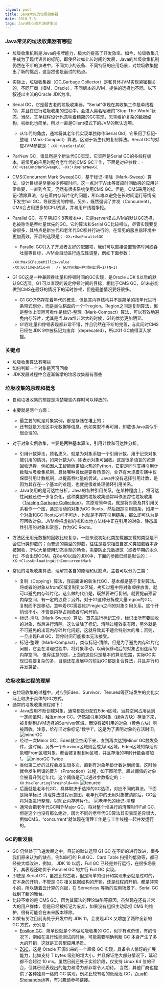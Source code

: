 ```yaml
---
layout: post
title: Java常见的垃圾收集器
date: 2018-7-6
tags: Java核心技术36讲笔记
---
```


### Java常见的垃圾收集器有哪些
- 垃圾收集机制是Java的招牌能力，极大的提高了开发效率。如今，垃圾收集几乎成为了现代语言的标配，即使经过如此长时间的发展，Java的垃圾收集机制仍然在不断的演进中，不同大小的设备、不同特征的应用场景，对垃圾收集提出了新的挑战，这当然也是面试的热点。
- 实际上，垃圾收集器（GC,Garbage Collector）是和具体JVM实现紧密相关的，不同厂商（IBM、Oracle），不同版本的JVM，提供的选择也不同。以下叙述以主流的Oracle JDK为准。
- Serial GC，它是最古老的垃圾收集器，“Serial”体现在其收集工作是单线程的，并且在进行垃圾收集的过程中，会进入臭名昭著的“Stop-The-World”状态。当然，其单线程设计也意味着精简的GC实现，无需维护复杂的数据结构，初始化也简单，所以一直是Client模式下的JVM的默认选项。
	- 从年代的角度，通常将其老年代实现单独称作Serial Old，它采用了标记-整理（Mark-Compact）算法，区别于新生代的复制算法。Serial GC的对应JVM参数是：`-XX:+UseSerialGC`
- ParNew GC，很显然是个新生代GC实现，它实际是Serial GC的多线程版本，最常见的应用时配合老年代的CMS GC工作，下面是对应参数：`-XX:+UseConcMarkSweepGC -XX:+UseParNewGC`
- CMS(Concurrent Mark Sweep)GC，基于标记-清除（Mark-Sweep）算法，设计目标是尽量减少停顿时间，这一点对于Web等反应时间敏感的应用非常重要，一直到今天，仍然有很多系统使用CMS GC。但是，CMS采用的标记-清除算法，存在着内存碎片化的问题，所以难以避免在长时间运行等情况下发生full GC，导致恶劣的停顿。另外，既然强调了并发（Concurrent），CMS会占用更多的CPU资源，并和用户线程争抢。
- Parallel GC，在早期JDK 8等版本中，它是server模式JVM的默认GC选择，也被称作是吞吐量优先的GC。它的算法和Serial GC比较相似，尽管实现要复杂很多，其特点是新生代和老年代GC都并行进行的，在常见的服务器环境中更加高效。开启的选项是：`-XX:+UseParallelGC`
	- Parallel GC引入了开发者友好的配置项，我们可以直接设置暂停时间或吞吐量等目标，JVM会自动进行适应性调整，例如下面参数：
	```
    -XX:MaxGCPauseMillis=value
    -XX:GCTimeRatio=N	// GC时间和用户时间比例=1/(N+1)
    ```

- G1 GC这是一种兼顾吞吐量和停顿时间的GC实现，是Oracle JDK 9以后的默认GC选项。G1 可以直观的设定停顿时间的目标，相比于CMS GC，G1未必能做到CMS在最好的情况下的延时停顿，但是最差情况要好很多。
	- G1 GC仍然存在着年代的概念，但是其内存结构并不是简单的按年代进行条带式划分，而是类似棋盘的一个个region。Region之间是复制算法，但是整体上实际可看作是标记-整理（Mark-Compact）算法，可以有效地避免内存碎片，尤其是当Java堆非常大的时候，G1的优势更加明显。
	- G1吞吐量和停顿表现都非常不错，并且仍然在不断的完善，与此同时CMS已经在JDK 9中被标记为废弃（deprecated），所以G1 GC值得深入掌握。

### 关键点
- 垃圾收集算法有哪些
- 如何判断一个对象是否可回收
- JDK发展过程中会逐渐新增的垃圾收集器有哪些

### 垃圾收集的原理和概念
- 自动垃圾收集的前提是清楚哪些内存时可以释放的。
- 主要就是两个方面：
	- 最主要的就是对象实例，都是存储在堆上的；
	- 还有就是方法区中元数据等信息，例如类型不再可用，卸载该Java类似乎很合理的。
- 对于对象实例收集，主要是两种基本算法，引用计数和可达性分析。
	- 引用计数算法，顾名思义，就是为对象添加一个引用计数，用于记录对象被引用的情况，如果计数为0，即表示对象可回收。这是很多语言的资源回收选择，例如因人工智能而更加火热的Python，它更是同时支持引用计数和垃圾收集机制。具体哪种最优是要看场景的，业界有大规模实践中仅保留引用计数机制，以提高吞吐量的尝试。Java并没有选择引用计数，是因为其存在一个基本的难题，也就是很难处理循环引用关系。
	- Java使用的是可达性分析，Java的各种引用关系，在某种程度上，将可达性问题还进一步复杂化，这种类型的垃圾收集通常叫作追踪性垃圾收集（[Tracing Garbage Collection](https://en.wikipedia.org/wiki/Tracing_garbage_collection)）。其原理简单说，就是将对象及其引用关系看作一个图，选定活动的对象为GC Roots，然后跟踪引用链条，如果一个对象和GC Roots之间不可达，也就是不存在引用链条，那么即可认为是可回收对象。JVM会把虚拟机栈和本地方法栈中正在引用的对象、静态属性引用的对象和常量，作为GC Roots。

- 方法区无用元数据的回收比较复杂。一般来说初始化类加载器加载的类型是不会进行类卸载的；而普通的类型的卸载，往往是要求相应自定义类加载器本身被回收，所以大量使用动态类型的场合，需要防止元数据区（或者早期的永久代）不会出现OOM。在8u40以后的JDK中，下面的参数已经是默认的：`-XX:+ClassUnloadingWithConcurrentMark`

- 常见的垃圾收集算法，理解其各自的原理和优缺点，主要可以分为三类：
	- 复制（Copying）算法，我前面讲的新生代GC，基本都是基于复制算法。将或者的对象从from区域复制到to区域，拷贝过程中将对象顺序放置，就可以避免内存碎片化。这么做的代价是，既然要进行复制，就要提前预留内存空间，有一定的浪费；另外，对于G1这种分拆成大量region的GC，复制而不是移动，意味着GC需要维护region之间的对象引用关系，这个开销也不小，不管是内存占用或者时间开销。
	- 标记-清除（Mark-Sweep）算法，首先进行标记工作，标识出所有要回收的对象，然后进行清除。这么做除了标记、清除过程效率有限，另外就是不可避免的出现内存碎片化问题，这就导致其不适合特别大的堆；否则，一旦出现Full GC，暂停时间可能根本无法接受。
	- 标记-整理（Mark-Compact），类似标记-清除，但是为了避免内存碎片化问题，它会在清理过程中，将对象移动，以确保移动后的对象占用连续的内存空间。
  值得注意的是，上面的这些只是基本的算法思路，实际GC实现过程要复杂的多，目前还在发展中的前沿GC都是复合算法，并且并行和并发兼备。

### 垃圾收集过程的理解
- 在垃圾收集的过程中，对应到Eden、Survivor、Tenured等区域发生的变化实际上取决于具体的GC方式。
- 通常的垃圾收集流程如下：
	- Java应用不断创建对象，通常都是分配在Eden区域，当其空间占用达到一定阈值时，触发minor GC。仍然被引用的对象（绿色方块）存活下来，被复制到JVM选择的Survivor区域，而没有被引用的对象（黄色方块）则被回收。注意，给存活对象标记“数字1”，这是为了表明对象的存活时间。
	![minorGC](https://github.com/heshengbang/heshengbang.github.io/raw/master/images/jvm/minorGC.png)
    - 经过一次Minor GC，Eden就会空闲下来，直到再次达到Minor GC触发条件，这时候，另外一个Survivor区域则会成为to区域，Eden区域的存活对象和From区域对象，都会被复制到to区域，并且存活的年龄计数会被加1。
    ![minorGC Twice](https://github.com/heshengbang/heshengbang.github.io/raw/master/images/jvm/minorGC_Twice.png)
	- 类似第二步的过程会发生很多次，直到有对象年龄计数达到阈值，这时候就会发生所谓的晋升（Promotion）过程，如下图所示，超过阈值的对象会被晋升到老年代。这个阈值是可以通过参数指定的：`-XX:MaxTenuringThreshold=<N>`
	![tenured](https://github.com/heshengbang/heshengbang.github.io/raw/master/images/jvm/tenured.png)
    - 后面就是老年代GC，具体取决于选择的GC选项，对应不同的算法。下面是简单标记-清理算法过程示意图，老年代中的无用对象被清除后，GC会将对象进行整理，以防止内存碎片化。
    ![老年代的标记-清理](https://github.com/heshengbang/heshengbang.github.io/raw/master/images/jvm/老年代_标记_清理.png)
	- 通常会把老年代GC叫作Major GC，将对整个堆进行的清理叫作Full GC，但是这个也没有那么绝对，因为不同的老年代GC算法其实表现差异很大，例如CMS，“concurrent”就体现在清理工作是与工作线程一起并发运行的。

### GC的新发展
- GC 仍然处于飞速发展之中，目前的默认选项 G1 GC 在不断的进行改进，很多我们原来认为的缺点，例如串行的 Full GC、Card Table 扫描的低效等，都已经被大幅改进，例如， JDK 10 以后，Full GC 已经是并行运行，在很多场景下，其表现还略优于 Parallel GC 的并行 Full GC 实现。
- 即使是 Serial GC，虽然比较古老，但是简单的设计和实现未必就是过时的，它本身的开销，不管是 GC 相关数据结构的开销，还是线程的开销，都是非常小的，所以随着云计算的兴起，在 Serverless 等新的应用场景下，Serial GC 找到了新的舞台。
- 比较不幸的是 CMS GC，因为其算法的理论缺陷等原因，虽然现在还有非常大的用户群体，但是已经被标记为废弃，如果没有组织主动承担 CMS 的维护，很有可能会在未来版本移除。
- 如果有关注目前尚处于开发中的 JDK 11，会发现JDK 又增加了两种全新的 GC 方式，分别是：
	- [Epsilon GC](http://openjdk.java.net/jeps/318)，简单说就是个不做垃圾收集的 GC，似乎有点奇怪，有的情况下，例如在进行性能测试的时候，可能需要明确判断 GC 本身产生了多大的开销，这就是其典型应用场景。
	- [ZGC](http://openjdk.java.net/jeps/333)，这是 Oracle 开源出来的一个超级 GC 实现，具备令人惊讶的扩展能力，比如支持 T bytes 级别的堆大小，并且保证绝大部分情况下，延迟都不会超过 10 ms。虽然目前还处于实验阶段，仅支持 Linux 64 位的平台，但其已经表现出的能力和潜力都非常令人期待。
  当然，其他厂商也提供了各种独具一格的 GC 实现，例如比较有名的低延迟 GC，[Zing](https://www.infoq.com/articles/azul_gc_in_detail)和[Shenandoah](https://wiki.openjdk.java.net/display/shenandoah/Main)等，有兴趣请参考链接。
